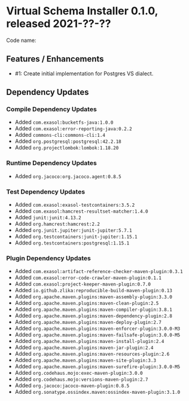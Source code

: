 # Virtual Schema Installer 0.1.0, released 2021-??-??

Code name: 

## Features / Enhancements

* #1: Create initial implementation for Postgres VS dialect.

## Dependency Updates

### Compile Dependency Updates

* Added `com.exasol:bucketfs-java:1.0.0`
* Added `com.exasol:error-reporting-java:0.2.2`
* Added `commons-cli:commons-cli:1.4`
* Added `org.postgresql:postgresql:42.2.18`
* Added `org.projectlombok:lombok:1.18.20`

### Runtime Dependency Updates

* Added `org.jacoco:org.jacoco.agent:0.8.5`

### Test Dependency Updates

* Added `com.exasol:exasol-testcontainers:3.5.2`
* Added `com.exasol:hamcrest-resultset-matcher:1.4.0`
* Added `junit:junit:4.13.2`
* Added `org.hamcrest:hamcrest:2.2`
* Added `org.junit.jupiter:junit-jupiter:5.7.1`
* Added `org.testcontainers:junit-jupiter:1.15.1`
* Added `org.testcontainers:postgresql:1.15.1`

### Plugin Dependency Updates

* Added `com.exasol:artifact-reference-checker-maven-plugin:0.3.1`
* Added `com.exasol:error-code-crawler-maven-plugin:0.1.1`
* Added `com.exasol:project-keeper-maven-plugin:0.7.0`
* Added `io.github.zlika:reproducible-build-maven-plugin:0.13`
* Added `org.apache.maven.plugins:maven-assembly-plugin:3.3.0`
* Added `org.apache.maven.plugins:maven-clean-plugin:2.5`
* Added `org.apache.maven.plugins:maven-compiler-plugin:3.8.1`
* Added `org.apache.maven.plugins:maven-dependency-plugin:2.8`
* Added `org.apache.maven.plugins:maven-deploy-plugin:2.7`
* Added `org.apache.maven.plugins:maven-enforcer-plugin:3.0.0-M3`
* Added `org.apache.maven.plugins:maven-failsafe-plugin:3.0.0-M5`
* Added `org.apache.maven.plugins:maven-install-plugin:2.4`
* Added `org.apache.maven.plugins:maven-jar-plugin:2.4`
* Added `org.apache.maven.plugins:maven-resources-plugin:2.6`
* Added `org.apache.maven.plugins:maven-site-plugin:3.3`
* Added `org.apache.maven.plugins:maven-surefire-plugin:3.0.0-M5`
* Added `org.codehaus.mojo:exec-maven-plugin:3.0.0`
* Added `org.codehaus.mojo:versions-maven-plugin:2.7`
* Added `org.jacoco:jacoco-maven-plugin:0.8.5`
* Added `org.sonatype.ossindex.maven:ossindex-maven-plugin:3.1.0`

